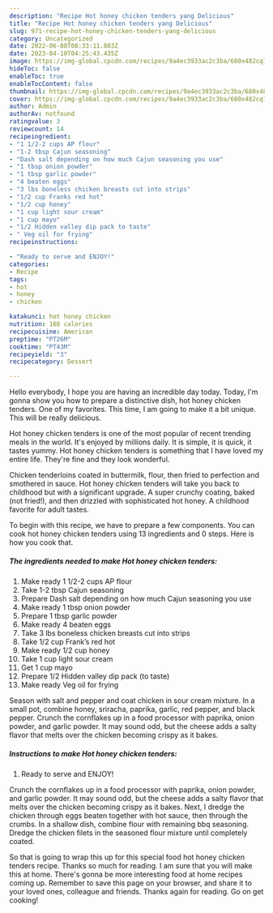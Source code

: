 ```yaml
---
description: "Recipe Hot honey chicken tenders yang Delicious"
title: "Recipe Hot honey chicken tenders yang Delicious"
slug: 971-recipe-hot-honey-chicken-tenders-yang-delicious
category: Uncategorized
date: 2022-06-08T08:33:11.803Z
date: 2023-04-10T04:25:43.435Z
image: https://img-global.cpcdn.com/recipes/9a4ec3933ac2c3ba/680x482cq70/hot-honey-chicken-tenders-recipe-main-photo.jpg
hideToc: false
enableToc: true
enableTocContent: false
thumbnail: https://img-global.cpcdn.com/recipes/9a4ec3933ac2c3ba/680x482cq70/hot-honey-chicken-tenders-recipe-main-photo.jpg
cover: https://img-global.cpcdn.com/recipes/9a4ec3933ac2c3ba/680x482cq70/hot-honey-chicken-tenders-recipe-main-photo.jpg
author: Admin
authorAv: notfound
ratingvalue: 3
reviewcount: 14
recipeingredient:
- "1 1/2-2 cups AP flour"
- "1-2 tbsp Cajun seasoning"
- "Dash salt depending on how much Cajun seasoning you use"
- "1 tbsp onion powder"
- "1 tbsp garlic powder"
- "4 beaten eggs"
- "3 lbs boneless chicken breasts cut into strips"
- "1/2 cup Franks red hot"
- "1/2 cup honey"
- "1 cup light sour cream"
- "1 cup mayo"
- "1/2 Hidden valley dip pack to taste"
- " Veg oil for frying"
recipeinstructions:

- "Ready to serve and ENJOY!"
categories:
- Recipe
tags:
- hot
- honey
- chicken

katakunci: hot honey chicken 
nutrition: 168 calories
recipecuisine: American
preptime: "PT26M"
cooktime: "PT43M"
recipeyield: "3"
recipecategory: Dessert

---
```



Hello everybody, I hope you are having an incredible day today. Today, I'm gonna show you how to prepare a distinctive dish, hot honey chicken tenders. One of my favorites. This time, I am going to make it a bit unique. This will be really delicious.

Hot honey chicken tenders is one of the most popular of recent trending meals in the world. It's enjoyed by millions daily. It is simple, it is quick, it tastes yummy. Hot honey chicken tenders is something that I have loved my entire life. They're fine and they look wonderful.

Chicken tenderloins coated in buttermilk, flour, then fried to perfection and smothered in sauce. Hot honey chicken tenders will take you back to childhood but with a significant upgrade. A super crunchy coating, baked (not fried!), and then drizzled with sophisticated hot honey. A childhood favorite for adult tastes.


To begin with this recipe, we have to prepare a few components. You can cook hot honey chicken tenders using 13 ingredients and 0 steps. Here is how you cook that.

<!--inarticleads1-->

##### The ingredients needed to make Hot honey chicken tenders:

1. Make ready 1 1/2-2 cups AP flour
1. Take 1-2 tbsp Cajun seasoning
1. Prepare Dash salt depending on how much Cajun seasoning you use
1. Make ready 1 tbsp onion powder
1. Prepare 1 tbsp garlic powder
1. Make ready 4 beaten eggs
1. Take 3 lbs boneless chicken breasts cut into strips
1. Take 1/2 cup Frank’s red hot
1. Make ready 1/2 cup honey
1. Take 1 cup light sour cream
1. Get 1 cup mayo
1. Prepare 1/2 Hidden valley dip pack (to taste)
1. Make ready  Veg oil for frying


Season with salt and pepper and coat chicken in sour cream mixture. In a small pot, combine honey, sriracha, paprika, garlic, red pepper, and black pepper. Crunch the cornflakes up in a food processor with paprika, onion powder, and garlic powder. It may sound odd, but the cheese adds a salty flavor that melts over the chicken becoming crispy as it bakes. 

<!--inarticleads2-->

##### Instructions to make Hot honey chicken tenders:


1. Ready to serve and ENJOY!

Crunch the cornflakes up in a food processor with paprika, onion powder, and garlic powder. It may sound odd, but the cheese adds a salty flavor that melts over the chicken becoming crispy as it bakes. Next, I dredge the chicken through eggs beaten together with hot sauce, then through the crumbs. In a shallow dish, combine flour with remaining bbq seasoning. Dredge the chicken filets in the seasoned flour mixture until completely coated. 

So that is going to wrap this up for this special food hot honey chicken tenders recipe. Thanks so much for reading. I am sure that you will make this at home. There's gonna be more interesting food at home recipes coming up. Remember to save this page on your browser, and share it to your loved ones, colleague and friends. Thanks again for reading. Go on get cooking!
